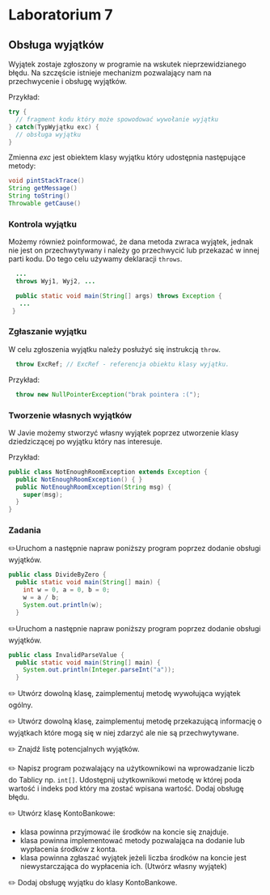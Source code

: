 # Laboratorium 7

## Obsługa wyjątków
Wyjątek zostaje zgłoszony w programie na wskutek nieprzewidzianego błędu. 
Na szczęście istnieje mechanizm pozwalający nam na przechwycenie i obsługę wyjątków.

Przykład:
```java
try {
  // fragment kodu który może spowodować wywołanie wyjątku
} catch(TypWyjątku exc) {
  // obsługa wyjątku
}
```
Zmienna *exc* jest obiektem klasy wyjątku który udostępnia następujące metody:
```java
void pintStackTrace()
String getMessage()
String toString()
Throwable getCause()
```

### Kontrola wyjątku
Możemy również poinformować, że dana metoda zwraca wyjątek, jednak nie jest on przechwytywany
i należy go przechwycić lub przekazać w innej parti kodu. Do tego celu używamy deklaracji `throws`.
```java
  ...
  throws Wyj1, Wyj2, ...
```

```java
  public static void main(String[] args) throws Exception {
   ...
 }
```

### Zgłaszanie wyjątku
W celu zgłoszenia wyjątku należy posłużyć się instrukcją `throw`. 
```java
  throw ExcRef; // ExcRef - referencja obiektu klasy wyjątku.
```
Przykład:
```java
  throw new NullPointerException("brak pointera :(");
``` 

### Tworzenie własnych wyjątków
W Javie możemy stworzyć własny wyjątek poprzez utworzenie klasy dziedziczącej po wyjątku który nas interesuje.

Przykład:
```java
public class NotEnoughRoomException extends Exception {
  public NotEnoughRoomException() { }
  public NotEnoughRoomException(String msg) {
    super(msg);
  }
}
```

### Zadania

✏️Uruchom a następnie napraw poniższy program poprzez dodanie obsługi wyjątków.
```java
public class DivideByZero {
  public static void main(String[] main) {
    int w = 0, a = 0, b = 0;
    w = a / b;
    System.out.println(w);
  }
```

✏️Uruchom a następnie napraw poniższy program poprzez dodanie obsługi wyjątków.
```java
public class InvalidParseValue {
  public static void main(String[] main) {
    System.out.println(Integer.parseInt("a"));
  }
```

✏️ Utwórz dowolną klasę, zaimplementuj metodę wywołująca wyjątek ogólny.

✏️ Utwórz dowolną klasę, zaimplementuj metodę przekazującą informację o wyjątkach które mogą się w niej zdarzyć ale nie są przechwytywane.

✏️ Znajdź listę potencjalnych wyjątków. 

✏️ Napisz program pozwalający na użytkownikowi na wprowadzanie liczb do Tablicy np. `int[]`. 
   Udostępnij użytkownikowi metodę w której poda wartość i indeks pod który ma zostać wpisana wartość.
   Dodaj obsługę błędu.
   
✏️ Utwórz klasę KontoBankowe:
   * klasa powinna przyjmować ile środków na koncie się znajduje.
   * klasa powinna implementować metody pozwalająca na dodanie lub wypłacenia środków z konta.
   * klasa powinna zgłaszać wyjątek jeżeli liczba środków na koncie jest niewystarczająca do wypłacenia ich. (Utwórz własny wyjątek)
   
✏️ Dodaj obsługę wyjątku do klasy KontoBankowe.

  
